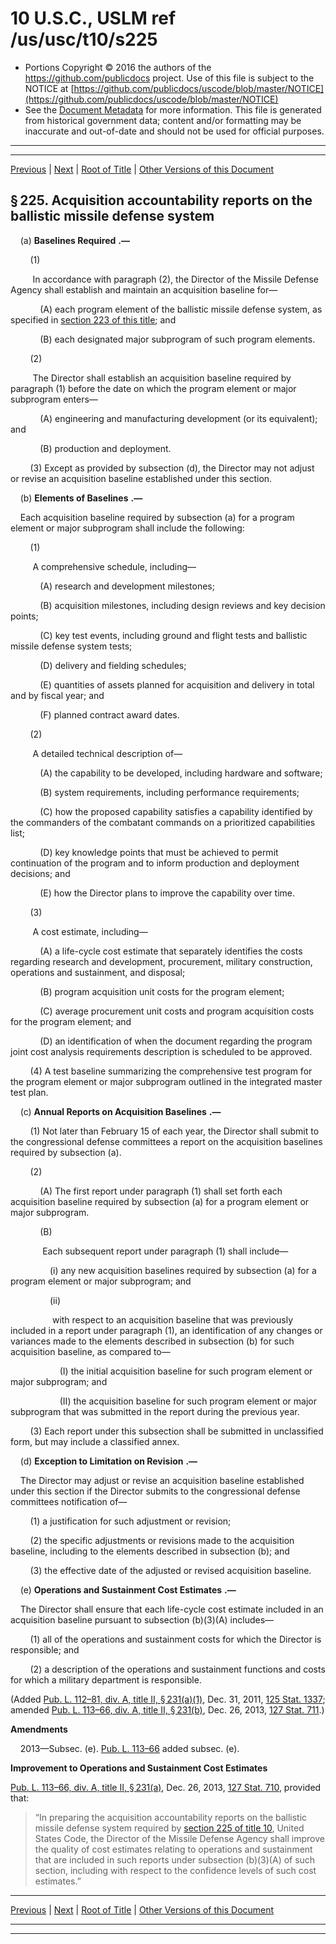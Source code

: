 ---
---

# 10 U.S.C., USLM ref /us/usc/t10/s225

* Portions Copyright © 2016 the authors of the https://github.com/publicdocs project.
  Use of this file is subject to the NOTICE at [https://github.com/publicdocs/uscode/blob/master/NOTICE](https://github.com/publicdocs/uscode/blob/master/NOTICE)
* See the [Document Metadata](././../../../../../..//README.md) for more information.
  This file is generated from historical government data; content and/or formatting may be inaccurate and out-of-date and should not be used for official purposes.

----------
----------

[Previous](./../../../../../..//us/usc/t10/stA/ptI/ch9/m__us_usc_t10_s224.md) | [Next](./../../../../../..//us/usc/t10/stA/ptI/ch9/m__us_usc_t10_s226.md) | [Root of Title](./../../../../../../) | [Other Versions of this Document](https://publicdocs.github.io/go/links?ns=uslm&ref=%2Fus%2Fusc%2Ft10%2Fs225)

## § 225. Acquisition accountability reports on the ballistic missile defense system

    (a)  __Baselines Required__  __.—__ 

        (1)

         In accordance with paragraph (2), the Director of the Missile Defense Agency shall establish and maintain an acquisition baseline for—

            (A) each program element of the ballistic missile defense system, as specified in [section 223 of this title][/us/usc/t10/s223]; and

            (B) each designated major subprogram of such program elements.

        (2)

         The Director shall establish an acquisition baseline required by paragraph (1) before the date on which the program element or major subprogram enters—

            (A) engineering and manufacturing development (or its equivalent); and

            (B) production and deployment.

        (3) Except as provided by subsection (d), the Director may not adjust or revise an acquisition baseline established under this section.

    (b)  __Elements of Baselines__  __.—__ 

    Each acquisition baseline required by subsection (a) for a program element or major subprogram shall include the following:

        (1)

         A comprehensive schedule, including—

            (A) research and development milestones;

            (B) acquisition milestones, including design reviews and key decision points;

            (C) key test events, including ground and flight tests and ballistic missile defense system tests;

            (D) delivery and fielding schedules;

            (E) quantities of assets planned for acquisition and delivery in total and by fiscal year; and

            (F) planned contract award dates.

        (2)

         A detailed technical description of—

            (A) the capability to be developed, including hardware and software;

            (B) system requirements, including performance requirements;

            (C) how the proposed capability satisfies a capability identified by the commanders of the combatant commands on a prioritized capabilities list;

            (D) key knowledge points that must be achieved to permit continuation of the program and to inform production and deployment decisions; and

            (E) how the Director plans to improve the capability over time.

        (3)

         A cost estimate, including—

            (A) a life-cycle cost estimate that separately identifies the costs regarding research and development, procurement, military construction, operations and sustainment, and disposal;

            (B) program acquisition unit costs for the program element;

            (C) average procurement unit costs and program acquisition costs for the program element; and

            (D) an identification of when the document regarding the program joint cost analysis requirements description is scheduled to be approved.

        (4) A test baseline summarizing the comprehensive test program for the program element or major subprogram outlined in the integrated master test plan.

    (c)  __Annual Reports on Acquisition Baselines__  __.—__ 

        (1) Not later than February 15 of each year, the Director shall submit to the congressional defense committees a report on the acquisition baselines required by subsection (a).

        (2)

            (A) The first report under paragraph (1) shall set forth each acquisition baseline required by subsection (a) for a program element or major subprogram.

            (B)

             Each subsequent report under paragraph (1) shall include—

                (i) any new acquisition baselines required by subsection (a) for a program element or major subprogram; and

                (ii)

                 with respect to an acquisition baseline that was previously included in a report under paragraph (1), an identification of any changes or variances made to the elements described in subsection (b) for such acquisition baseline, as compared to—

                    (I) the initial acquisition baseline for such program element or major subprogram; and

                    (II) the acquisition baseline for such program element or major subprogram that was submitted in the report during the previous year.

        (3) Each report under this subsection shall be submitted in unclassified form, but may include a classified annex.

    (d)  __Exception to Limitation on Revision__  __.—__ 

    The Director may adjust or revise an acquisition baseline established under this section if the Director submits to the congressional defense committees notification of—

        (1) a justification for such adjustment or revision;

        (2) the specific adjustments or revisions made to the acquisition baseline, including to the elements described in subsection (b); and

        (3) the effective date of the adjusted or revised acquisition baseline.

    (e)  __Operations and Sustainment Cost Estimates__  __.—__ 

    The Director shall ensure that each life-cycle cost estimate included in an acquisition baseline pursuant to subsection (b)(3)(A) includes—

        (1) all of the operations and sustainment costs for which the Director is responsible; and

        (2) a description of the operations and sustainment functions and costs for which a military department is responsible.

(Added [Pub. L. 112–81, div. A, title II, § 231(a)(1)][/us/pl/112/81/s231/a/1], Dec. 31, 2011, [125 Stat. 1337][/us/stat/125/1337]; amended [Pub. L. 113–66, div. A, title II, § 231(b)][/us/pl/113/66/s231/b], Dec. 26, 2013, [127 Stat. 711][/us/stat/127/711].)

 __Amendments__ 

    2013—Subsec. (e). [Pub. L. 113–66][/us/pl/113/66] added subsec. (e).

 __Improvement to Operations and Sustainment Cost Estimates__ 

[Pub. L. 113–66, div. A, title II, § 231(a)][/us/pl/113/66/s231/a], Dec. 26, 2013, [127 Stat. 710][/us/stat/127/710], provided that: 

> “In preparing the acquisition accountability reports on the ballistic missile defense system required by [section 225 of title 10][/us/usc/t10/s225], United States Code, the Director of the Missile Defense Agency shall improve the quality of cost estimates relating to operations and sustainment that are included in such reports under subsection (b)(3)(A) of such section, including with respect to the confidence levels of such cost estimates.”

----------

[Previous](./../../../../../..//us/usc/t10/stA/ptI/ch9/m__us_usc_t10_s224.md) | [Next](./../../../../../..//us/usc/t10/stA/ptI/ch9/m__us_usc_t10_s226.md) | [Root of Title](./../../../../../../) | [Other Versions of this Document](https://publicdocs.github.io/go/links?ns=uslm&ref=%2Fus%2Fusc%2Ft10%2Fs225)

----------
----------

[/us/usc/t10/s223]: https://publicdocs.github.io/go/links?ns=uslm&ref=%2Fus%2Fusc%2Ft10%2Fs223
[/us/pl/112/81/s231/a/1]: https://publicdocs.github.io/go/links?ns=uslm&ref=%2Fus%2Fpl%2F112%2F81%2Fs231%2Fa%2F1
[/us/stat/125/1337]: https://publicdocs.github.io/go/links?ns=uslm&ref=%2Fus%2Fstat%2F125%2F1337
[/us/pl/113/66/s231/b]: https://publicdocs.github.io/go/links?ns=uslm&ref=%2Fus%2Fpl%2F113%2F66%2Fs231%2Fb
[/us/stat/127/711]: https://publicdocs.github.io/go/links?ns=uslm&ref=%2Fus%2Fstat%2F127%2F711
[/us/pl/113/66]: https://publicdocs.github.io/go/links?ns=uslm&ref=%2Fus%2Fpl%2F113%2F66
[/us/pl/113/66/s231/a]: https://publicdocs.github.io/go/links?ns=uslm&ref=%2Fus%2Fpl%2F113%2F66%2Fs231%2Fa
[/us/stat/127/710]: https://publicdocs.github.io/go/links?ns=uslm&ref=%2Fus%2Fstat%2F127%2F710
[/us/usc/t10/s225]: https://publicdocs.github.io/go/links?ns=uslm&ref=%2Fus%2Fusc%2Ft10%2Fs225


